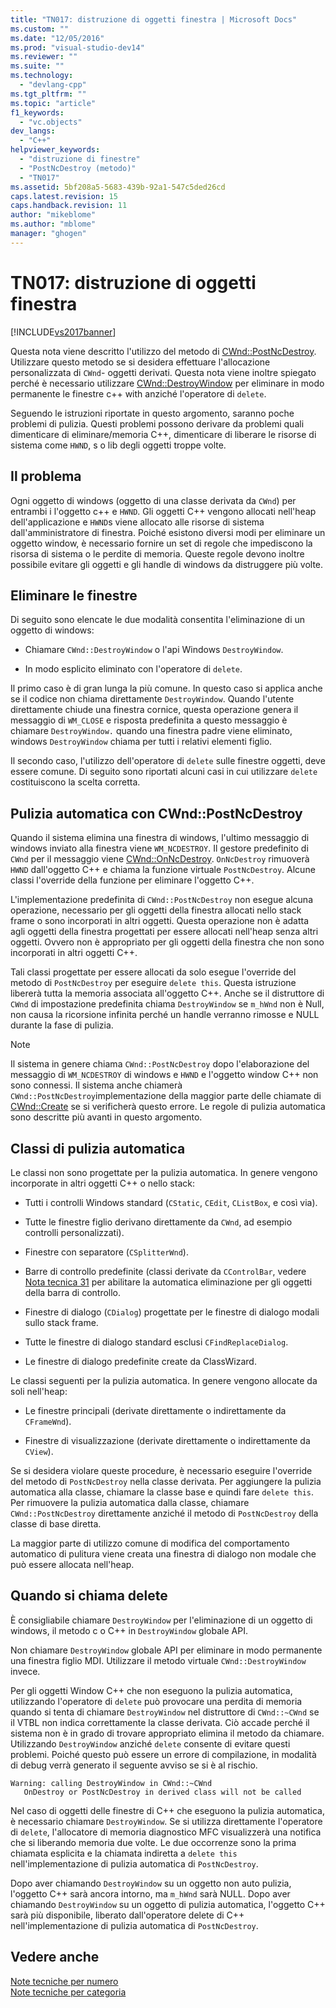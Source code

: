 ```yaml
---
title: "TN017: distruzione di oggetti finestra | Microsoft Docs"
ms.custom: ""
ms.date: "12/05/2016"
ms.prod: "visual-studio-dev14"
ms.reviewer: ""
ms.suite: ""
ms.technology: 
  - "devlang-cpp"
ms.tgt_pltfrm: ""
ms.topic: "article"
f1_keywords: 
  - "vc.objects"
dev_langs: 
  - "C++"
helpviewer_keywords: 
  - "distruzione di finestre"
  - "PostNcDestroy (metodo)"
  - "TN017"
ms.assetid: 5bf208a5-5683-439b-92a1-547c5ded26cd
caps.latest.revision: 15
caps.handback.revision: 11
author: "mikeblome"
ms.author: "mblome"
manager: "ghogen"
---
```

# TN017: distruzione di oggetti finestra
[!INCLUDE[vs2017banner](../assembler/inline/includes/vs2017banner.md)]

Questa nota viene descritto l'utilizzo del metodo di [CWnd::PostNcDestroy](../Topic/CWnd::PostNcDestroy.md).  Utilizzare questo metodo se si desidera effettuare l'allocazione personalizzata di `CWnd`\- oggetti derivati.  Questa nota viene inoltre spiegato perché è necessario utilizzare [CWnd::DestroyWindow](../Topic/CWnd::DestroyWindow.md) per eliminare in modo permanente le finestre c\+\+ with anziché l'operatore di `delete`.  
  
 Seguendo le istruzioni riportate in questo argomento, saranno poche problemi di pulizia.  Questi problemi possono derivare da problemi quali dimenticare di eliminare\/memoria C\+\+, dimenticare di liberare le risorse di sistema come `HWND`, s o lib degli oggetti troppe volte.  
  
## Il problema  
 Ogni oggetto di windows \(oggetto di una classe derivata da `CWnd`\) per entrambi i l'oggetto c\+\+ e `HWND`.  Gli oggetti C\+\+ vengono allocati nell'heap dell'applicazione e `HWND`s viene allocato alle risorse di sistema dall'amministratore di finestra.  Poiché esistono diversi modi per eliminare un oggetto window, è necessario fornire un set di regole che impediscono la risorsa di sistema o le perdite di memoria.  Queste regole devono inoltre possibile evitare gli oggetti e gli handle di windows da distruggere più volte.  
  
## Eliminare le finestre  
 Di seguito sono elencate le due modalità consentita l'eliminazione di un oggetto di windows:  
  
-   Chiamare `CWnd::DestroyWindow` o l'api Windows `DestroyWindow`.  
  
-   In modo esplicito eliminato con l'operatore di `delete`.  
  
 Il primo caso è di gran lunga la più comune.  In questo caso si applica anche se il codice non chiama direttamente `DestroyWindow`.  Quando l'utente direttamente chiude una finestra cornice, questa operazione genera il messaggio di `WM_CLOSE` e risposta predefinita a questo messaggio è chiamare `DestroyWindow.` quando una finestra padre viene eliminato, windows `DestroyWindow` chiama per tutti i relativi elementi figlio.  
  
 Il secondo caso, l'utilizzo dell'operatore di `delete` sulle finestre oggetti, deve essere comune.  Di seguito sono riportati alcuni casi in cui utilizzare `delete` costituiscono la scelta corretta.  
  
## Pulizia automatica con CWnd::PostNcDestroy  
 Quando il sistema elimina una finestra di windows, l'ultimo messaggio di windows inviato alla finestra viene `WM_NCDESTROY`.  Il gestore predefinito di `CWnd` per il messaggio viene [CWnd::OnNcDestroy](../Topic/CWnd::OnNcDestroy.md).  `OnNcDestroy` rimuoverà `HWND` dall'oggetto C\+\+ e chiama la funzione virtuale `PostNcDestroy`.  Alcune classi l'override della funzione per eliminare l'oggetto C\+\+.  
  
 L'implementazione predefinita di `CWnd::PostNcDestroy` non esegue alcuna operazione, necessario per gli oggetti della finestra allocati nello stack frame o sono incorporati in altri oggetti.  Questa operazione non è adatta agli oggetti della finestra progettati per essere allocati nell'heap senza altri oggetti.  Ovvero non è appropriato per gli oggetti della finestra che non sono incorporati in altri oggetti C\+\+.  
  
 Tali classi progettate per essere allocati da solo esegue l'override del metodo di `PostNcDestroy` per eseguire `delete this`.  Questa istruzione libererà tutta la memoria associata all'oggetto C\+\+.  Anche se il distruttore di `CWnd` di impostazione predefinita chiama `DestroyWindow` se `m_hWnd` non è Null, non causa la ricorsione infinita perché un handle verranno rimosse e NULL durante la fase di pulizia.  
  
> [!NOTE]
>  Il sistema in genere chiama `CWnd::PostNcDestroy` dopo l'elaborazione del messaggio di `WM_NCDESTROY` di windows e `HWND` e l'oggetto window C\+\+ non sono connessi.  Il sistema anche chiamerà `CWnd::PostNcDestroy`implementazione della maggior parte delle chiamate di [CWnd::Create](../Topic/CWnd::Create.md) se si verificherà questo errore.  Le regole di pulizia automatica sono descritte più avanti in questo argomento.  
  
## Classi di pulizia automatica  
 Le classi non sono progettate per la pulizia automatica.  In genere vengono incorporate in altri oggetti C\+\+ o nello stack:  
  
-   Tutti i controlli Windows standard \(`CStatic`, `CEdit`, `CListBox`, e così via\).  
  
-   Tutte le finestre figlio derivano direttamente da `CWnd`, ad esempio controlli personalizzati\).  
  
-   Finestre con separatore \(`CSplitterWnd`\).  
  
-   Barre di controllo predefinite \(classi derivate da `CControlBar`, vedere [Nota tecnica 31](../mfc/tn031-control-bars.md) per abilitare la automatica eliminazione per gli oggetti della barra di controllo.  
  
-   Finestre di dialogo \(`CDialog`\) progettate per le finestre di dialogo modali sullo stack frame.  
  
-   Tutte le finestre di dialogo standard esclusi `CFindReplaceDialog`.  
  
-   Le finestre di dialogo predefinite create da ClassWizard.  
  
 Le classi seguenti per la pulizia automatica.  In genere vengono allocate da soli nell'heap:  
  
-   Le finestre principali \(derivate direttamente o indirettamente da `CFrameWnd`\).  
  
-   Finestre di visualizzazione \(derivate direttamente o indirettamente da `CView`\).  
  
 Se si desidera violare queste procedure, è necessario eseguire l'override del metodo di `PostNcDestroy` nella classe derivata.  Per aggiungere la pulizia automatica alla classe, chiamare la classe base e quindi fare `delete this`.  Per rimuovere la pulizia automatica dalla classe, chiamare `CWnd::PostNcDestroy` direttamente anziché il metodo di `PostNcDestroy` della classe di base diretta.  
  
 La maggior parte di utilizzo comune di modifica del comportamento automatico di pulitura viene creata una finestra di dialogo non modale che può essere allocata nell'heap.  
  
## Quando si chiama delete  
 È consigliabile chiamare `DestroyWindow` per l'eliminazione di un oggetto di windows, il metodo c o C\+\+ in `DestroyWindow` globale API.  
  
 Non chiamare `DestroyWindow` globale API per eliminare in modo permanente una finestra figlio MDI.  Utilizzare il metodo virtuale `CWnd::DestroyWindow` invece.  
  
 Per gli oggetti Window C\+\+ che non eseguono la pulizia automatica, utilizzando l'operatore di `delete` può provocare una perdita di memoria quando si tenta di chiamare `DestroyWindow` nel distruttore di `CWnd::~CWnd` se il VTBL non indica correttamente la classe derivata.  Ciò accade perché il sistema non è in grado di trovare appropriato elimina il metodo da chiamare.  Utilizzando `DestroyWindow` anziché `delete` consente di evitare questi problemi.  Poiché questo può essere un errore di compilazione, in modalità di debug verrà generato il seguente avviso se si è al rischio.  
  
```  
Warning: calling DestroyWindow in CWnd::~CWnd  
   OnDestroy or PostNcDestroy in derived class will not be called  
```  
  
 Nel caso di oggetti delle finestre di C\+\+ che eseguono la pulizia automatica, è necessario chiamare `DestroyWindow`.  Se si utilizza direttamente l'operatore di `delete`, l'allocatore di memoria diagnostico MFC visualizzerà una notifica che si liberando memoria due volte.  Le due occorrenze sono la prima chiamata esplicita e la chiamata indiretta a `delete this` nell'implementazione di pulizia automatica di `PostNcDestroy`.  
  
 Dopo aver chiamando `DestroyWindow` su un oggetto non auto pulizia, l'oggetto C\+\+ sarà ancora intorno, ma `m_hWnd` sarà NULL.  Dopo aver chiamando `DestroyWindow` su un oggetto di pulizia automatica, l'oggetto C\+\+ sarà più disponibile, liberato dall'operatore delete di C\+\+ nell'implementazione di pulizia automatica di `PostNcDestroy`.  
  
## Vedere anche  
 [Note tecniche per numero](../mfc/technical-notes-by-number.md)   
 [Note tecniche per categoria](../mfc/technical-notes-by-category.md)